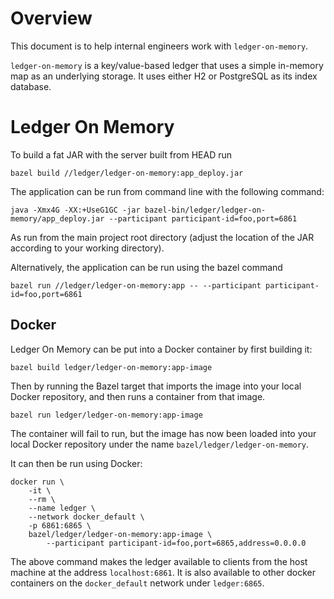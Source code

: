 # Overview

This document is to help internal engineers work with `ledger-on-memory`.

`ledger-on-memory` is a key/value-based ledger that uses a simple in-memory map as an
underlying storage. It uses either H2 or PostgreSQL as its index database.

# Ledger On Memory

To build a fat JAR with the server built from HEAD run

    bazel build //ledger/ledger-on-memory:app_deploy.jar

The application can be run from command line with the following command:

    java -Xmx4G -XX:+UseG1GC -jar bazel-bin/ledger/ledger-on-memory/app_deploy.jar --participant participant-id=foo,port=6861

As run from the main project root directory (adjust the location of the JAR according to 
your working directory).

Alternatively, the application can be run using the bazel command

    bazel run //ledger/ledger-on-memory:app -- --participant participant-id=foo,port=6861

## Docker

Ledger On Memory can be put into a Docker container by first building it:

    bazel build ledger/ledger-on-memory:app-image

Then by running the Bazel target that imports the image into your local Docker repository, and then
runs a container from that image.

    bazel run ledger/ledger-on-memory:app-image
    
The container will fail to run, but the image has now been loaded into your local Docker
repository under the name `bazel/ledger/ledger-on-memory`.

It can then be run using Docker:

    docker run \
        -it \
        --rm \
        --name ledger \
        --network docker_default \
        -p 6861:6865 \
        bazel/ledger/ledger-on-memory:app-image \
            --participant participant-id=foo,port=6865,address=0.0.0.0
            
The above command makes the ledger available to clients from the host machine at the address 
`localhost:6861`. It is also available to other docker containers on the `docker_default`
network under `ledger:6865`.
